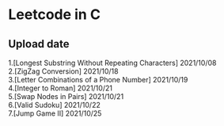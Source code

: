 # Leetcode in C

## Upload date
1.[Longest Substring Without Repeating Characters] 2021/10/08  
2.[ZigZag Conversion] 2021/10/18  
3.[Letter Combinations of a Phone Number] 2021/10/19  
4.[Integer to Roman] 2021/10/21  
5.[Swap Nodes in Pairs] 2021/10/21  
6.[Valid Sudoku] 2021/10/22  
7.[Jump Game II] 2021/10/25

